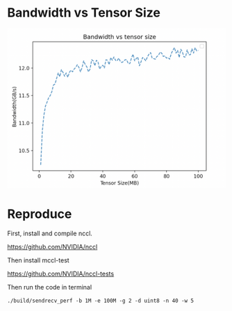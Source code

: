 # Bandwidth vs Tensor Size

![image-20220426141712922](../pic/image-20220426141712922.png)

# Reproduce

First, install and compile nccl.

https://github.com/NVIDIA/nccl

Then install mccl-test

https://github.com/NVIDIA/nccl-tests

Then run the code in terminal

```
./build/sendrecv_perf -b 1M -e 100M -g 2 -d uint8 -n 40 -w 5
```

